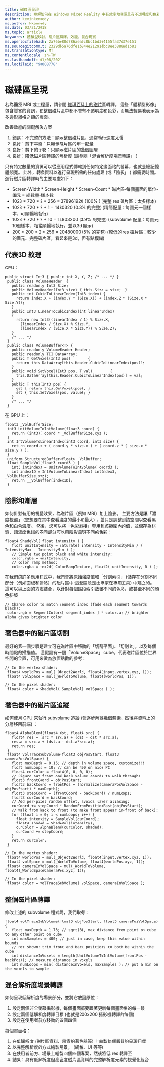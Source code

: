 ```yaml
---
title: 磁碟區呈現
description: 瞭解如何在 Windows Mixed Reality 中有效率地轉譯具有不透明度和色彩的豐富體積型影像。
author: kevinkennedy
ms.author: kkennedy
ms.date: 03/21/2018
ms.topic: article
keywords: 體積型映射，磁片區轉譯，效能，混合現實
ms.openlocfilehash: 2a76be80d786aea0c8bc1bd364155fa37d37e151
ms.sourcegitcommit: 2329db5a76dfe1b844e21291dbc8ee3888ed1b81
ms.translationtype: MT
ms.contentlocale: zh-TW
ms.lasthandoff: 01/08/2021
ms.locfileid: "98008778"
---
```

# <a name="volume-rendering"></a>磁碟區呈現

若為醫療 MRI 或工程量，請參閱 [維琪百科上的磁片](https://en.wikipedia.org/wiki/Volume_rendering)區轉譯。 這些「體積型影像」包含豐富的資訊，在整個磁片區中都不會有不透明度和色彩，而無法輕易地表示為 [多邊形網格](https://en.wikipedia.org/wiki/Polygon_mesh)之類的表面。

改善效能的關鍵解決方案
1. 錯誤：不完整的方法：顯示整個磁片區，通常執行速度太慢
2. 良好：剪下平面：只顯示磁片區的單一配量
3. 良好：剪下的子卷：只顯示磁片區的幾個圖層
4. 良好：降低磁片區轉譯的解析度 (請參閱「混合解析度場景轉譯」 ) 

只有特定數量的資訊可以從應用程式傳輸到任何特定畫面格的螢幕，也就是總記憶體頻寬。 此外，轉換資料以進行呈現所需的任何處理 (或「陰影」 ) 都需要時間。 進行磁片區轉譯時的主要考慮如下：
* Screen-Width * Screen-Height * Screen-Count * 磁片區-每個畫面的單位-圖元 = 總數量-樣本數
* 1028 * 720 * 2 * 256 = 378961920 (100% )  (完整 res 磁片區：太多樣本) 
* 1028 * 720 * 2 * 1 = 1480320 (0.3% 的完整)  (精簡配量：每圖元一個樣本，可順暢地執行) 
* 1028 * 720 * 2 * 10 = 14803200 (3.9% 的完整)  (subvolume 配量：每圖元10個樣本、相當順暢地執行，並以3d 顯示) 
* 200 * 200 * 2 * 256 = 20480000 (5% 的完整)  (較低的 res 磁片區：較少的圖元、完整磁片區，看起來是3d，但有點模糊) 

## <a name="representing-3d-textures"></a>代表3D 紋理

CPU：

```
public struct Int3 { public int X, Y, Z; /* ... */ }
 public class VolumeHeader  {
   public readonly Int3 Size;
   public VolumeHeader(Int3 size) { this.Size = size;  }
   public int CubicToLinearIndex(Int3 index) {
     return index.X + (index.Y * (Size.X)) + (index.Z * (Size.X * Size.Y));
   }
   public Int3 LinearToCubicIndex(int linearIndex)
   {
     return new Int3((linearIndex / 1) % Size.X,
       (linearIndex / Size.X) % Size.Y,
       (linearIndex / (Size.X * Size.Y)) % Size.Z);
   }
   /* ... */
 }
 public class VolumeBuffer<T> {
   public readonly VolumeHeader Header;
   public readonly T[] DataArray;
   public T GetVoxel(Int3 pos)        {
     return this.DataArray[this.Header.CubicToLinearIndex(pos)];
   }
   public void SetVoxel(Int3 pos, T val)        {
     this.DataArray[this.Header.CubicToLinearIndex(pos)] = val;
   }
   public T this[Int3 pos] {
     get { return this.GetVoxel(pos); }
     set { this.SetVoxel(pos, value); }
   }
   /* ... */
 }
```

在 GPU 上：

```
float3 _VolBufferSize;
 int3 UnitVolumeToIntVolume(float3 coord) {
   return (int3)( coord * _VolBufferSize.xyz );
 }
 int IntVolumeToLinearIndex(int3 coord, int3 size) {
   return coord.x + ( coord.y * size.x ) + ( coord.z * ( size.x * size.y ) );
 }
 uniform StructuredBuffer<float> _VolBuffer;
 float SampleVol(float3 coord3 ) {
   int3 intIndex3 = UnitVolumeToIntVolume( coord3 );
   int index1D = IntVolumeToLinearIndex( intIndex3, _VolBufferSize.xyz);
   return __VolBuffer[index1D];
 }
```

## <a name="shading-and-gradients"></a>陰影和漸層

如何針對有用的視覺效果，為磁片區（例如 MRI）加上陰影。 主要方法是讓「濃度視窗」 (您想要在其中查看濃度的最小和最大) ，並只是調整到該空間以查看黑色和白色濃度。 然後，您可以將「色彩斜接」套用到該範圍內的值，並儲存為材質，讓濃度色譜的不同部分可以用陰影呈現不同的色彩：

```
float4 ShadeVol( float intensity ) {
   float unitIntensity = saturate( intensity - IntensityMin / ( IntensityMax - IntensityMin ) );
   // Simple two point black and white intensity:
   color.rgba = unitIntensity;
   // Color ramp method:
   color.rgba = tex2d( ColorRampTexture, float2( unitIntensity, 0 ) );
```

在我們的許多應用程式中，我們會將原始強度值和「分割索引」 (儲存在分割不同部分（例如面板和骨骼）的磁片區中;這些區段是由專家在專用工具) 中建立的。 這可以與上面的方法結合，以針對每個區段索引放置不同的色彩，或甚至不同的顏色斜坡：

```
// Change color to match segment index (fade each segment towards black):
 color.rgb = SegmentColors[ segment_index ] * color.a; // brighter alpha gives brighter color
```

## <a name="volume-slicing-in-a-shader"></a>著色器中的磁片區切割

最好的第一個步驟是建立可在磁片區中移動的「切割平面」、「切割 it」，以及每個時間點的掃描值。 這假設有一個「VolumeSpace」 cube，代表磁片區位於世界空間的位置，可用來做為放置點數的參考：

```
// In the vertex shader:
 float4 worldPos = mul(_Object2World, float4(input.vertex.xyz, 1));
 float4 volSpace = mul(_WorldToVolume, float4(worldPos, 1));
```

```
// In the pixel shader:
 float4 color = ShadeVol( SampleVol( volSpace ) );
```

## <a name="volume-tracing-in-shaders"></a>著色器中的磁片區追蹤

如何使用 GPU 來執行 subvolume 追蹤 (會逐步解說幾個體素，然後將資料上的分層移回前端) ：

```
float4 AlphaBlend(float4 dst, float4 src) {
   float4 res = (src * src.a) + (dst - dst * src.a);
   res.a = src.a + (dst.a - dst.a*src.a);
   return res;
 }
 float4 volTraceSubVolume(float3 objPosStart, float3 cameraPosVolSpace) {
   float maxDepth = 0.15; // depth in volume space, customize!!!
   float numLoops = 10; // can be 400 on nice PC
   float4 curColor = float4(0, 0, 0, 0);
   // Figure out front and back volume coords to walk through:
   float3 frontCoord = objPosStart;
   float3 backCoord = frontPos + (normalize(cameraPosVolSpace - objPosStart) * maxDepth);
   float3 stepCoord = (frontCoord - backCoord) / numLoops;
   float3 curCoord = backCoord;
   // Add per-pixel random offset, avoids layer aliasing:
   curCoord += stepCoord * RandomFromPositionFast(objPosStart);
   // Walk from back to front (to make front appear in-front of back):
   for (float i = 0; i < numLoops; i++) {
     float intensity = SampleVol(curCoord);
     float4 shaded = ShadeVol(intensity);
     curColor = AlphaBlend(curColor, shaded);
     curCoord += stepCoord;
   }
   return curColor;
 }
```

```
// In the vertex shader:
 float4 worldPos = mul(_Object2World, float4(input.vertex.xyz, 1));
 float4 volSpace = mul(_WorldToVolume, float4(worldPos.xyz, 1));
 float4 cameraInVolSpace = mul(_WorldToVolume, float4(_WorldSpaceCameraPos.xyz, 1));
```

```
// In the pixel shader:
 float4 color = volTraceSubVolume( volSpace, cameraInVolSpace );
```

## <a name="whole-volume-rendering"></a>整個磁片區轉譯

修改上述的 subvolume 程式碼，我們取得：

```
float4 volTraceSubVolume(float3 objPosStart, float3 cameraPosVolSpace) {
   float maxDepth = 1.73; // sqrt(3), max distance from point on cube to any other point on cube
   int maxSamples = 400; // just in case, keep this value within bounds
   // not shown: trim front and back positions to both be within the cube
   int distanceInVoxels = length(UnitVolumeToIntVolume(frontPos - backPos)); // measure distance in voxels
   int numLoops = min( distanceInVoxels, maxSamples ); // put a min on the voxels to sample
```

## <a name="mixed-resolution-scene-rendering"></a>混合解析度場景轉譯

如何呈現低解析度的場景部分，並將它放回原位：
1. 設定兩個非全螢幕攝影機，每個畫面都要跟著更新每個畫面格的每一眼
2. 設定兩個低解析度轉譯目標 (也就是200x200 攝影機轉譯的每個) 
3. 設定在使用者前方移動的四個四個

每個畫面格：
1. 在低解析度 (磁片區資料、昂貴的著色器等) 上繪製每個眼睛的呈現目標
2. 以完整解析度的方式繪製場景， (網格、UI 等等) 
3. 在使用者前方、場景上繪製四個四個專案，然後將低 res 轉譯至
4. 結果：具有低解析度但高密度磁片區資料的完整解析度元素的視覺化組合
